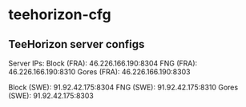 # teehorizon-cfg
TeeHorizon server configs
-
Server IPs:
Block (FRA): 46.226.166.190:8304
FNG (FRA): 46.226.166.190:8310
Gores (FRA): 46.226.166.190:8303

Block (SWE): 91.92.42.175:8304
FNG (SWE): 91.92.42.175:8310
Gores (SWE): 91.92.42.175:8303
